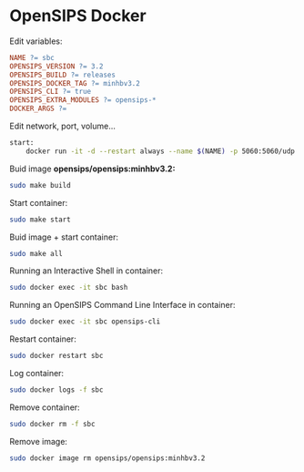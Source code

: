 # OpenSIPS Docker

Edit variables:

```makefile
NAME ?= sbc
OPENSIPS_VERSION ?= 3.2
OPENSIPS_BUILD ?= releases
OPENSIPS_DOCKER_TAG ?= minhbv3.2
OPENSIPS_CLI ?= true
OPENSIPS_EXTRA_MODULES ?= opensips-*
DOCKER_ARGS ?=
```

Edit network, port, volume…

```bash
start:
	docker run -it -d --restart always --name $(NAME) -p 5060:5060/udp opensips/opensips:$(OPENSIPS_DOCKER_TAG)
```

Buid image **opensips/opensips:minhbv3.2:**

```bash
sudo make build
```

Start container:

```bash
sudo make start
```

Buid image + start container:

```bash
sudo make all
```

Running an Interactive Shell in container:

```bash
sudo docker exec -it sbc bash
```

Running an OpenSIPS Command Line Interface in container:

```bash
sudo docker exec -it sbc opensips-cli
```

Restart container:

```bash
sudo docker restart sbc
```

Log container:

```bash
sudo docker logs -f sbc
```

Remove container:

```bash
sudo docker rm -f sbc
```

Remove image:

```bash
sudo docker image rm opensips/opensips:minhbv3.2
```
